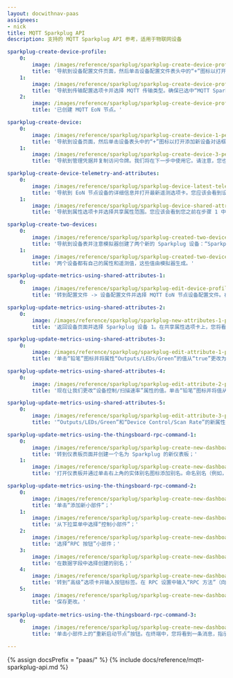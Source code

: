 ```yaml
---
layout: docwithnav-paas
assignees:
- nick
title: MQTT Sparkplug API
description: 支持的 MQTT Sparkplug API 参考，适用于物联网设备

sparkplug-create-device-profile:
    0:
        image: /images/reference/sparkplug/sparkplug-create-device-profile-1-pe.png
        title: '导航到设备配置文件页面，然后单击设备配置文件表头中的“+”图标以打开添加设备配置文件对话框。使用 MQTT EoN 节点作为配置文件名称或任何其他有意义的值；'
    1:
        image: /images/reference/sparkplug/sparkplug-create-device-profile-2-pe.png
        title: '导航到传输配置选项卡并选择 MQTT 传输类型。确保已选中“MQTT Sparkplug B 边缘网络 (EoN) 节点”复选框。输入您希望存储为属性（而不是时序数据）的 Sparkplug 指标的名称。此列表还应包括您可能希望从服务器端更新并推送到设备的指标；'
    2:
        image: /images/reference/sparkplug/sparkplug-create-device-profile-3-pe.png
        title: '已创建 MQTT EoN 节点。'

sparkplug-create-device:
    0:
        image: /images/reference/sparkplug/sparkplug-create-device-1-pe.png
        title: '导航到设备页面，然后单击设备表头中的“+”图标以打开添加新设备对话框。输入您的 EoN 节点设备名称（例如，节点 1）并选择现有设备配置文件：MQTT EoN 节点。单击添加；'
    1:
        image: /images/reference/sparkplug/sparkplug-create-device-3-pe.png
        title: '导航到管理凭据并复制访问令牌。我们将在下一步中使用它。请注意，您也可以使用其他类型的凭据。'

sparkplug-create-device-telemetry-and-attributes:
    0:
        image: /images/reference/sparkplug/sparkplug-device-latest-telemetry-1-pe.png
        title: '导航到 EoN 节点设备的详细信息并打开最新遥测选项卡。您应该会看到设备指标，例如当前电网电压；'
    1:
        image: /images/reference/sparkplug/sparkplug-device-shared-attribute-1-pe.png
        title: '导航到属性选项卡并选择共享属性范围。您应该会看到您之前在步骤 1 中配置的指标。'

sparkplug-create-two-devices:
    0:
        image: /images/reference/sparkplug/sparkplug-created-two-devices-1-pe.png
        title: '导航到设备表并注意模拟器创建了两个新的 Sparkplug 设备：“Sparkplug 设备 1”和“Sparkplug 设备 2”；'
    1:
        image: /images/reference/sparkplug/sparkplug-created-two-devices-2-pe.png
        title: '两个设备都有自己的属性和遥测值，这些值由模拟器生成。'

sparkplug-update-metrics-using-shared-attributes-1:
    0:
        image: /images/reference/sparkplug/sparkplug-edit-device-profile-1-pe.png
        title: '转到配置文件 -> 设备配置文件并选择 MQTT EoN 节点设备配置文件。在传输配置选项卡中，添加新的 Sparkplug 指标名称 — “Outputs/*”。'

sparkplug-update-metrics-using-shared-attributes-2:
    0:
        image: /images/reference/sparkplug/sparkplug-new-attributes-1-pe.png
        title: '返回设备页面并选择 Sparkplug 设备 1。在共享属性选项卡上，您将看到两个新属性：“Outputs/LEDs/Green”，值为“true”，以及“Outputs/LEDs/Yellow”，值为“false”。这些是存储为属性的指标，我们可以修改它们并将值发送到设备。'

sparkplug-update-metrics-using-shared-attributes-3:
    0:
        image: /images/reference/sparkplug/sparkplug-edit-attribute-1-pe.png
        title: '单击“铅笔”图标并将属性“Outputs/LEDs/Green”的值从“true”更改为“false”，方法是取消选中相应的框。然后，单击更新。'

sparkplug-update-metrics-using-shared-attributes-4:
    0:
        image: /images/reference/sparkplug/sparkplug-edit-attribute-2-pe.png
        title: '现在让我们更改“设备控制/扫描速率”属性的值。单击“铅笔”图标并将值从“60000”更改为“30000”。单击更新。'

sparkplug-update-metrics-using-shared-attributes-5:
    0:
        image: /images/reference/sparkplug/sparkplug-edit-attribute-3-pe.png
        title: '“Outputs/LEDs/Green”和“Device Control/Scan Rate”的新属性值已成功发送到设备。'

sparkplug-update-metrics-using-the-thingsboard-rpc-command-1:
    0:
        image: /images/reference/sparkplug/sparkplug-create-new-dashboard-1-pe.png
        title: '转到仪表板页面并创建一个名为 Sparkplug 的新仪表板；'
    1:
        image: /images/reference/sparkplug/sparkplug-create-new-dashboard-2-pe.png
        title: '打开仪表板并通过单击右上角的实体别名图标添加别名。命名别名（例如，EoN 节点），选择过滤器类型“单个实体”，键入“设备”并选择我们的节点 1。按添加，然后按保存。'

sparkplug-update-metrics-using-the-thingsboard-rpc-command-2:
    0:
        image: /images/reference/sparkplug/sparkplug-create-new-dashboard-3-pe.png
        title: '单击“添加新小部件”；'
    1:
        image: /images/reference/sparkplug/sparkplug-create-new-dashboard-4-pe.png
        title: '从下拉菜单中选择“控制小部件”；'
    2:
        image: /images/reference/sparkplug/sparkplug-create-new-dashboard-5-pe.png
        title: '选择“RPC 按钮”小部件；'
    3:
        image: /images/reference/sparkplug/sparkplug-create-new-dashboard-6-pe.png
        title: '在数据字段中选择创建的别名；'
    4:
        image: /images/reference/sparkplug/sparkplug-create-new-dashboard-7-pe.png
        title: '转到“高级”选项卡并输入按钮标签。在 RPC 设置中输入“RPC 方法”（向 EoN 节点发送的命令）和“RPC 方法参数”。单击添加；'
    5:
        image: /images/reference/sparkplug/sparkplug-create-new-dashboard-8-pe.png
        title: '保存更改。'
        
sparkplug-update-metrics-using-the-thingsboard-rpc-command-3:
    0:
        image: /images/reference/sparkplug/sparkplug-create-new-dashboard-9-pe.png
        title: '单击小部件上的“重新启动节点”按钮。在终端中，您将看到一条消息，指示 RPC 命令已发送到设备，并且 Sparkplug EoN 节点 1 已重新启动。'

---
```


{% assign docsPrefix = "paas/" %}
{% include docs/reference/mqtt-sparkplug-api.md %}